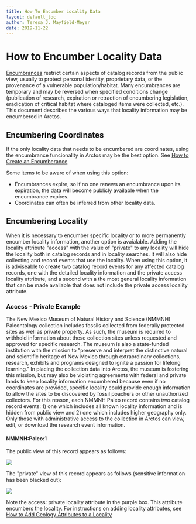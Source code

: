 ```yaml
---
title: How To Encumber Locality Data
layout: default_toc
author: Teresa J. Mayfield-Meyer
date: 2019-11-22
---
```

# How to Encumber Locality Data

[Encumbrances](/documentation/encumbrance) restrict certain aspects of catalog records from the public view, usually to protect personal identity, proprietary data, or the provenance of a vulnerable population/habitat. Many encumbrances are temporary and may be reversed when specified conditions change (publication of research, expiration or retraction of encumbering legislation, eradication of critical habitat where cataloged items were collected, etc.). This document describes the various ways that locality information may be encumbered in Arctos.

## Encumbering Coordinates

If the only locality data that needs to be encumbered are coordinates, using the encumbrance funcionality in Arctos may be the best option. See [How to Create an Encumberance](https://github.com/ArctosDB/documentation-wiki/blob/gh-pages/_how_to/How-to-Create-an-Encumbrance.markdown)

Some items to be aware of when using this option:

 - Encumbrances expire, so if no one renews an encumbrance upon its expiration, the data will become publicly available when the encumbrance expires.
 - Coordinates can often be inferred from other locality data.

## Encumbering Locality

When it is necessary to encumber specific locality or to more permanently encumber locality information, another option is avaialable.  Adding the locality attribute "access" with the value of "private" to any locality will hide the locality both in catalog records and in locality searches. It will also hide collecting and record events that use the locality. When using this option, it is adviseable to create two catalog record events for any affected catalog records, one with the detailed locality information and the private access locality attribute, and a second with a the most general locality information that can be made available that does not include the private access locality attribute.

### Access - Private Example

The New Mexico Museum of Natural History and Science (NMMNH) Paleontology collection includes fossils collected from federally protected sites as well as private property. As such, the museum is required to withhold information about these collection sites unless requested and approved for specific research. The museum is also a state-funded institution with the mission to "preserve and interpret the distinctive natural and scientific heritage of New Mexico through extraordinary collections, research, exhibits and programs designed to ignite a passion for lifelong learning." In placing the collection data into Arctos, the museum is fostering this mission, but may also be violating agreements with federal and private lands to keep locality information encumbered because even if no coordinates are provided, specific locality could provide enough information to allow the sites to be discovered by fossil poachers or other unauthorized collectors. For this reason, each NMMNH Paleo record contains two catalog record events: 1) one which includes all known locality information and is hidden from public view and 2) one which includes higher geography only. Only those with administrative access to the collection in Arctos can view, edit, or download the research event information.

#### NMMNH:Paleo:1

The public view of this record appears as follows:

![](https://raw.githubusercontent.com/ArctosDB/documentation-wiki/gh-pages/tutorial_images/encumber_locality/NMMNH_Paleo_1_public.JPG)

The "private" view of this record appears as follows (sensitive information has been blacked out):

![](https://raw.githubusercontent.com/ArctosDB/documentation-wiki/gh-pages/tutorial_images/encumber_locality/NMMNH_Paleo_1_private.jpg)

Note the access: private locality attribute in the purple box. This attribute encumbers the locality. For instructions on adding locality attributes, see [How to Add Geology Attributes to a Locality](http://handbook.arctosdb.org/how_to/How-to-Add-Geology-Attributes-to-a-Locality.html)
